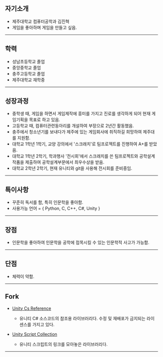 
## 자기소개
* 제주대학교 컴퓨터공학과 김진혁
* 게임을 좋아하며 게임을 만들고 싶음.
----

## 학력
* 성남초등학교 졸업
* 중앙중학교 졸업
* 충주고등학교 졸업
* 제주대학교 재학중
----

## 성장과정
* 중학생 때, 게임을 하면서 게임제작에 흥미를 가지고 진로를 생각하게 되어 현재 게임기획을 목표로 하고 있음.
* 고등학교 때, 컴퓨터관련동아리를 개설하여 부장으로 2년간 활동했음.
* 충주에서 청소년기를 보내다가 제주에 있는 게임회사에 취직하길 희망하여 제주대를 지원함.
* 대학교 1학년 1학기, 교양 강의에서 '스크래치'로 팀프로젝트를 진행하여 A+를 받았음.
* 대학교 1학년 2학기, 학과행사 '전시회'에서 스크래치를 쓴 팀프로젝트와 공학설계작품을 제출하여 공학설계부문에서 최우수상을 받음.
* 대학교 2학년 2학기, 현재 유니티와 git을 사용해 전시회를 준비중임.
----

## 특이사항
* 꾸준히 독서를 함, 특히 인문학을 좋아함.
* 사용가능 언어 = { Python, C, C++, C#, Unity }
----

## 장점
* 인문학을 좋아하여 인문학을 공학에 접목시킬 수 있는 인문학적 사고가 가능함.
----

## 단점
* 체력이 약함.
----

## Fork
* [Unity Cs Reference](https://github.com/5681jin/UnityCsReference)
  - 유니티 C# 소스코드의 참조용 라이브러리다. 수정 및 재배포가 금지되는 라이센스를 가지고 있다.
  
* [Unity Script Collection](https://github.com/5681jin/Unity-Script-Collection)
  - 유니티 스크립트의 링크를 모아놓은 라이브러리다.
----
